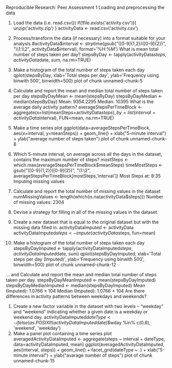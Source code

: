 Reproducible Research: Peer Assessment 1
Loading and preprocessing the data
1. Load the data (i.e. read.csv())
if(!file.exists('activity.csv')){
    unzip('activity.zip')
}
activityData <- read.csv('activity.csv')
2. Process/transform the data (if necessary) into a format suitable for your analysis
#activityData$interval <- strptime(gsub("([0-9]{1,2})([0-9]{2})", "\\1:\\2", activityData$interval), format='%H:%M')
What is mean total number of steps taken per day?
stepsByDay <- tapply(activityData$steps, activityData$date, sum, na.rm=TRUE)
1. Make a histogram of the total number of steps taken each day
qplot(stepsByDay, xlab='Total steps per day', ylab='Frequency using binwith 500', binwidth=500)
plot of chunk unnamed-chunk-5

2. Calculate and report the mean and median total number of steps taken per day
stepsByDayMean <- mean(stepsByDay)
stepsByDayMedian <- median(stepsByDay)
Mean: 9354.2295
Median: 10395
What is the average daily activity pattern?
averageStepsPerTimeBlock <- aggregate(x=list(meanSteps=activityData$steps), by=list(interval=activityData$interval), FUN=mean, na.rm=TRUE)
1. Make a time series plot
ggplot(data=averageStepsPerTimeBlock, aes(x=interval, y=meanSteps)) +
    geom_line() +
    xlab("5-minute interval") +
    ylab("average number of steps taken") 
plot of chunk unnamed-chunk-8

2. Which 5-minute interval, on average across all the days in the dataset, contains the maximum number of steps?
mostSteps <- which.max(averageStepsPerTimeBlock$meanSteps)
timeMostSteps <-  gsub("([0-9]{1,2})([0-9]{2})", "\\1:\\2", averageStepsPerTimeBlock[mostSteps,'interval'])
Most Steps at: 8:35
Imputing missing values
1. Calculate and report the total number of missing values in the dataset
numMissingValues <- length(which(is.na(activityData$steps)))
Number of missing values: 2304
2. Devise a strategy for filling in all of the missing values in the dataset.
3. Create a new dataset that is equal to the original dataset but with the missing data filled in.
activityDataImputed <- activityData
activityDataImputed$steps <- impute(activityData$steps, fun=mean)
4. Make a histogram of the total number of steps taken each day
stepsByDayImputed <- tapply(activityDataImputed$steps, activityDataImputed$date, sum)
qplot(stepsByDayImputed, xlab='Total steps per day (Imputed)', ylab='Frequency using binwith 500', binwidth=500)
plot of chunk unnamed-chunk-12

... and Calculate and report the mean and median total number of steps taken per day.
stepsByDayMeanImputed <- mean(stepsByDayImputed)
stepsByDayMedianImputed <- median(stepsByDayImputed)
Mean (Imputed): 1.0766 × 104
Median (Imputed): 1.0766 × 104
Are there differences in activity patterns between weekdays and weekends?
1. Create a new factor variable in the dataset with two levels – “weekday” and “weekend” indicating whether a given date is a weekday or weekend day.
activityDataImputed$dateType <-  ifelse(as.POSIXlt(activityDataImputed$date)$wday %in% c(0,6), 'weekend', 'weekday')
2. Make a panel plot containing a time series plot
averagedActivityDataImputed <- aggregate(steps ~ interval + dateType, data=activityDataImputed, mean)
ggplot(averagedActivityDataImputed, aes(interval, steps)) + 
    geom_line() + 
    facet_grid(dateType ~ .) +
    xlab("5-minute interval") + 
    ylab("avarage number of steps")
plot of chunk unnamed-chunk-15
